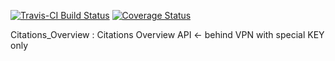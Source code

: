 [![Travis-CI Build Status](https://travis-ci.org/dmpe/ElsevierR.svg?branch=master)](https://travis-ci.org/dmpe/ElsevierR)
[![Coverage Status](https://img.shields.io/coveralls/dmpe/ElsevierR.svg)](https://coveralls.io/r/dmpe/ElsevierR?branch=master)


 Citations_Overview : Citations Overview API <- behind VPN with special KEY only
